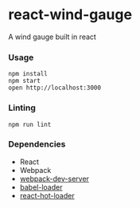 react-wind-gauge
================

A wind gauge built in react

### Usage

```
npm install
npm start
open http://localhost:3000
```

### Linting

```
npm run lint
```

### Dependencies

* React
* Webpack
* [webpack-dev-server](https://github.com/webpack/webpack-dev-server)
* [babel-loader](https://github.com/babel/babel-loader)
* [react-hot-loader](https://github.com/gaearon/react-hot-loader)
